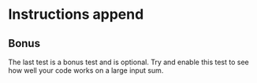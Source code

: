 # Instructions append

## Bonus

The last test is a bonus test and is optional.
Try and enable this test to see how well your code works on a large input sum.
